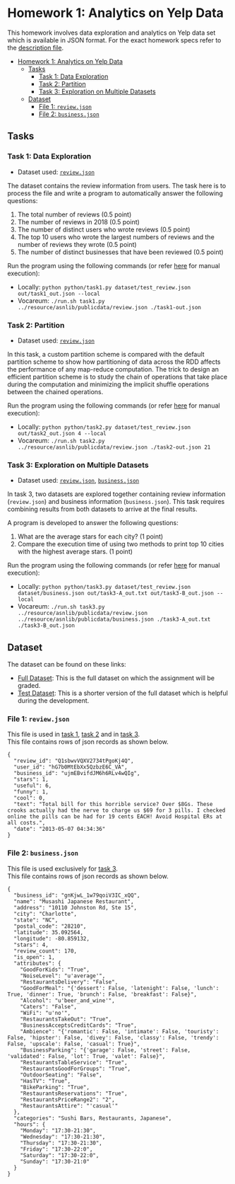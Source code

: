 # Homework 1: Analytics on Yelp Data

This homework involves data exploration and analytics on Yelp data set which is available in JSON format. For the exact homework specs refer to the [description file](Homework%201%20Description.pdf).

<!-- TOC -->
* [Homework 1: Analytics on Yelp Data](#homework-1--analytics-on-yelp-data)
  * [Tasks](#tasks)
    * [Task 1: Data Exploration](#task-1--data-exploration)
    * [Task 2: Partition](#task-2--partition)
    * [Task 3: Exploration on Multiple Datasets](#task-3--exploration-on-multiple-datasets)
  * [Dataset](#dataset)
    * [File 1: ```review.json```](#file-1--reviewjson)
    * [File 2: ```business.json```](#file-2--businessjson)
<!-- TOC -->

## Tasks

### Task 1: Data Exploration

- Dataset used: [```review.json```](#file-1-reviewjson) <br/>

The dataset contains the review information from users. The task here is to process the file and
write a program to automatically answer the following questions: <br/>
1. The total number of reviews (0.5 point) <br/>
2. The number of reviews in 2018 (0.5 point) <br/>
3. The number of distinct users who wrote reviews (0.5 point) <br/>
4. The top 10 users who wrote the largest numbers of reviews and the number of reviews they wrote (0.5 point) <br/>
5. The number of distinct businesses that have been reviewed (0.5 point) <br/>

Run the program using the following commands (or refer [here](../homework-assignment-0/README.md) for manual execution):
- Locally: ```python python/task1.py dataset/test_review.json out/task1_out.json --local```
- Vocareum: ```./run.sh task1.py ../resource/asnlib/publicdata/review.json ./task1-out.json```

### Task 2: Partition

- Dataset used: [```review.json```](#file-1-reviewjson) <br/>

In this task, a custom partition scheme is compared with the default partition scheme to show
how partitioning of data across the RDD affects the performance of any map-reduce computation.
The trick to design an efficient partition scheme is to study the chain of operations that take
place during the computation and minimizing the implicit shuffle operations between the chained
operations.

Run the program using the following commands (or refer [here](../homework-assignment-0/README.md) for manual execution):
- Locally: ```python python/task2.py dataset/test_review.json out/task2_out.json 4 --local```
- Vocareum: ```./run.sh task2.py ../resource/asnlib/publicdata/review.json ./task2-out.json 21```

### Task 3: Exploration on Multiple Datasets

- Dataset used: [```review.json```](#file-1-reviewjson), [```business.json```](#file-2-businessjson) <br/>

In task 3, two datasets are explored together containing review information (```review.json```) 
and business information (```business.json```). This task requires combining results from both 
datasets to arrive at the final results.

A program is developed to answer the following questions:
1. What are the average stars for each city? (1 point)
2. Compare the execution time of using two methods to print top 10 cities with the highest average stars. (1 point)

Run the program using the following commands (or refer [here](../homework-assignment-0/README.md) for manual execution):
- Locally: ```python python/task3.py dataset/test_review.json dataset/business.json out/task3-A_out.txt out/task3-B_out.json --local```
- Vocareum: ```./run.sh task3.py ../resource/asnlib/publicdata/review.json ../resource/asnlib/publicdata/business.json ./task3-A_out.txt ./task3-B_out.json```

## Dataset

The dataset can be found on these links:
- [Full Dataset](https://www.yelp.com/dataset): This is the full dataset on which the assignment will be graded.
- [Test Dataset](https://drive.google.com/drive/folders/1JlRztnGk5LLD8xYvj6Dp5RgG45YGUNuD?usp=sharing): This is a shorter version of the full dataset which is helpful during the development.

### File 1: ```review.json```

This file is used in [task 1](#task-1-data-exploration), [task 2](#task-2-partition) and in [task 3](#task-3-exploration-on-multiple-datasets). <br/>
This file contains rows of json records as shown below. 
```
{
  "review_id": "Q1sbwvVQXV2734tPgoKj4Q",
  "user_id": "hG7b0MtEbXx5QzbzE6C_VA",
  "business_id": "ujmEBvifdJM6h6RLv4wQIg",
  "stars": 1,
  "useful": 6,
  "funny": 1,
  "cool": 0,
  "text": "Total bill for this horrible service? Over $8Gs. These crooks actually had the nerve to charge us $69 for 3 pills. I checked online the pills can be had for 19 cents EACH! Avoid Hospital ERs at all costs.",
  "date": "2013-05-07 04:34:36"
}
```

### File 2: ```business.json```

This file is used exclusively for [task 3](#task-3-exploration-on-multiple-datasets). <br/>
This file contains rows of json records as shown below. 
```
{
  "business_id": "gnKjwL_1w79qoiV3IC_xQQ",
  "name": "Musashi Japanese Restaurant",
  "address": "10110 Johnston Rd, Ste 15",
  "city": "Charlotte",
  "state": "NC",
  "postal_code": "28210",
  "latitude": 35.092564,
  "longitude": -80.859132,
  "stars": 4,
  "review_count": 170,
  "is_open": 1,
  "attributes": {
    "GoodForKids": "True",
    "NoiseLevel": "u'average'",
    "RestaurantsDelivery": "False",
    "GoodForMeal": "{'dessert': False, 'latenight': False, 'lunch': True, 'dinner': True, 'brunch': False, 'breakfast': False}",
    "Alcohol": "u'beer_and_wine'",
    "Caters": "False",
    "WiFi": "u'no'",
    "RestaurantsTakeOut": "True",
    "BusinessAcceptsCreditCards": "True",
    "Ambience": "{'romantic': False, 'intimate': False, 'touristy': False, 'hipster': False, 'divey': False, 'classy': False, 'trendy': False, 'upscale': False, 'casual': True}",
    "BusinessParking": "{'garage': False, 'street': False, 'validated': False, 'lot': True, 'valet': False}",
    "RestaurantsTableService": "True",
    "RestaurantsGoodForGroups": "True",
    "OutdoorSeating": "False",
    "HasTV": "True",
    "BikeParking": "True",
    "RestaurantsReservations": "True",
    "RestaurantsPriceRange2": "2",
    "RestaurantsAttire": "'casual'"
  },
  "categories": "Sushi Bars, Restaurants, Japanese",
  "hours": {
    "Monday": "17:30-21:30",
    "Wednesday": "17:30-21:30",
    "Thursday": "17:30-21:30",
    "Friday": "17:30-22:0",
    "Saturday": "17:30-22:0",
    "Sunday": "17:30-21:0"
  }
}
```
